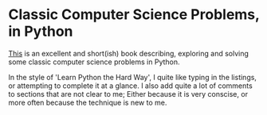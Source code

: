 # Classic Computer Science Problems, in Python[This](https://www.manning.com/books/classic-computer-science-problems-in-python)is an excellent and short(ish) book describing, exploring and solving someclassic computer science problems in Python.In the style of 'Learn Python the Hard Way', I quite like typing in thelistings, or attempting to complete it at a glance. I also add quite a lot ofcomments to sections that are not clear to me; Either because it is veryconscise, or more often because the technique is new to me.